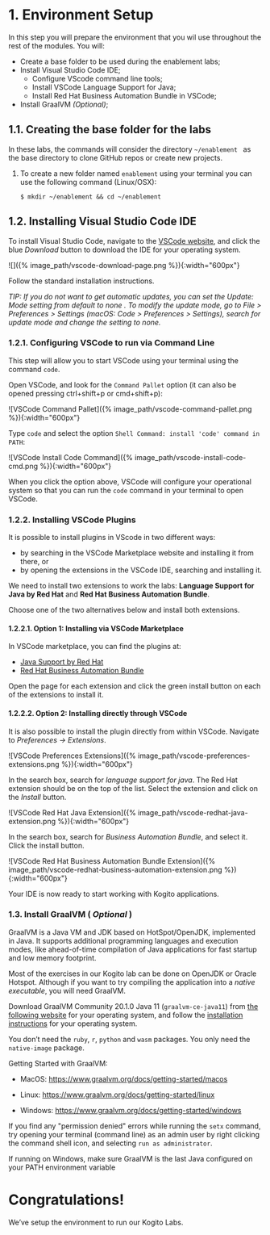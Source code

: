 # 1. Environment Setup

In this step you will prepare the environment that you wil use throughout the rest of the modules. You will:

-   Create a base folder to be used during the enablement labs;
-   Install Visual Studio Code IDE;
    -   Configure VScode command line tools;
    -   Install VSCode Language Support for Java;
    -   Install Red Hat Business Automation Bundle in VSCode;
-   Install GraalVM *(Optional)*;

## 1.1. Creating the base folder for the labs

In these labs, the commands will consider the directory `~/enablement ` as the base directory to clone GitHub repos or create new projects. 

1. To create a new folder named `enablement` using your terminal you can use the following command (Linux/OSX):

   ```
   $ mkdir ~/enablement && cd ~/enablement
   ```

## 1.2. Installing Visual Studio Code IDE

To install Visual Studio Code, navigate to the [VSCode website](https://code.visualstudio.com/), and click the blue *Download* button to download the IDE for your operating system.

![]({%  image_path/vscode-download-page.png %}){:width="600px"}

Follow the standard installation instructions.

*TIP: If you do not want to get automatic updates, you can set the Update: Mode setting from default to none . To modify the update mode, go to File &gt; Preferences &gt; Settings (macOS: Code &gt; Preferences &gt; Settings), search for update mode and change the setting to none.*

### 1.2.1. Configuring VSCode to run via Command Line

This step will allow you to start VSCode using your terminal using the command `code`. 

Open VSCode, and look for the `Command Pallet` option (it can also be opened pressing ctrl+shift+p or cmd+shift+p):

![VSCode Command Pallet]({%  image_path/vscode-command-pallet.png %}){:width="600px"}

Type `code` and select the option `Shell Command: install 'code' command in PATH`:

![VSCode Install Code Command]({%  image_path/vscode-install-code-cmd.png %}){:width="600px"}

When you click the option above, VSCode will configure your operational system so that you can run the `code` command in your terminal to open VSCode.

### 1.2.2. Installing VSCode Plugins 

It is possible to install plugins in VScode in two different ways: 

* by searching in the VSCode Marketplace website and installing it from there, or
* by opening the extensions in the VSCode IDE, searching and installing it. 

We need to install two extensions to work the labs: **Language Support for Java by Red Hat** and **Red Hat Business Automation Bundle**. 

Choose one of the two alternatives below and install both extensions.

#### 1.2.2.1. Option 1: Installing via VSCode Marketplace

In VSCode marketplace, you can find the plugins at: 

* [Java Support by Red Hat](https://marketplace.visualstudio.com/items?itemName=redhat.java) 
* [Red Hat Business Automation Bundle](https://marketplace.visualstudio.com/items?itemName=redhat.vscode-extension-red-hat-business-automation-bundle)

Open the page for each extension and click the green install button on each of the extensions to install it.

#### 1.2.2.2. Option 2: Installing directly through VSCode 

It is also possible to install the plugin directly from within VSCode. Navigate to *Preferences → Extensions*.

![VSCode Preferences Extensions]({%  image_path/vscode-preferences-extensions.png %}){:width="600px"}

In the search box, search for *language support for java*. The Red Hat extension should be on the top of the list. Select the extension and click on the *Install* button. 

![VSCode Red Hat Java Extension]({%  image_path/vscode-redhat-java-extension.png %}){:width="600px"}

In the search box, search for *Business Automation Bundle*, and select it. Click the install button.

![VSCode Red Hat Business Automation Bundle Extension]({%  image_path/vscode-redhat-business-automation-extension.png %}){:width="600px"}

Your IDE is now ready to start working with Kogito applications.

### 1.3. Install GraalVM ( *Optional* )

GraalVM is a Java VM and JDK based on HotSpot/OpenJDK, implemented in Java. It supports additional programming languages and execution modes, like ahead-of-time compilation of Java applications for fast startup and low memory footprint.

Most of the exercises in our Kogito lab can be done on OpenJDK or Oracle Hotspot. Although if you want to try compiling the application into a *native executable*,  you will need GraalVM.

Download GraalVM Community 20.1.0 Java 11 (`graalvm-ce-java11`) from [the following website](https://www.graalvm.org/downloads/) for your operating system, and follow the [installation instructions](https://www.graalvm.org/docs/getting-started/#install-graalvm) for your operating system.

You don’t need the `ruby`, `r`, `python` and `wasm` packages. You only need the `native-image` package.

Getting Started with GraalVM:

-   MacOS: <https://www.graalvm.org/docs/getting-started/macos>

-   Linux: <https://www.graalvm.org/docs/getting-started/linux>

-   Windows: <https://www.graalvm.org/docs/getting-started/windows>

If you find any "permission denied" errors while running the `setx` command, try opening your terminal (command line) as an admin user by right clicking the command shell icon, and selecting `run as administrator`.

If running on Windows, make sure GraalVM is the last Java configured on your PATH environment variable

# Congratulations!

We’ve setup the environment to run our Kogito Labs.
